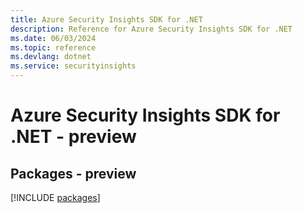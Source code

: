 ```yaml
---
title: Azure Security Insights SDK for .NET
description: Reference for Azure Security Insights SDK for .NET
ms.date: 06/03/2024
ms.topic: reference
ms.devlang: dotnet
ms.service: securityinsights
---
```

# Azure Security Insights SDK for .NET - preview
## Packages - preview
[!INCLUDE [packages](security-insights-index.md)]